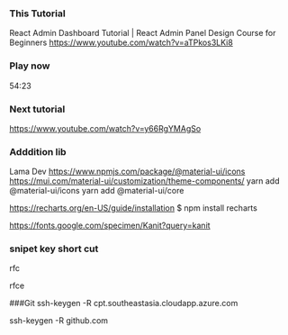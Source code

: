### This Tutorial

React Admin Dashboard Tutorial | React Admin Panel Design Course for Beginners
https://www.youtube.com/watch?v=aTPkos3LKi8

### Play now

54:23

### Next tutorial

https://www.youtube.com/watch?v=y66RgYMAgSo

### Adddition lib

Lama Dev
https://www.npmjs.com/package/@material-ui/icons
https://mui.com/material-ui/customization/theme-components/
yarn add @material-ui/icons
yarn add @material-ui/core

https://recharts.org/en-US/guide/installation
$ npm install recharts

https://fonts.google.com/specimen/Kanit?query=kanit

### snipet key short cut

rfc

rfce

###Git
ssh-keygen -R cpt.southeastasia.cloudapp.azure.com

ssh-keygen -R github.com

